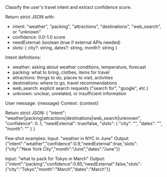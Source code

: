 Classify the user's travel intent and extract confidence score.

Return strict JSON with:
- intent: "weather", "packing", "attractions", "destinations", "web_search", or "unknown"
- confidence: 0.0-1.0 score
- needExternal: boolean (true if external APIs needed)
 - slots: { city?: string, dates?: string, month?: string }

Intent definitions:
- weather: asking about weather conditions, temperature, forecast
- packing: what to bring, clothes, items for travel
- attractions: things to do, places to visit, activities
- destinations: where to go, travel recommendations
- web_search: explicit search requests ("search for", "google", etc.)
- unknown: unclear, unrelated, or insufficient information

User message: {message}
Context: {context}

Return strict JSON:
{
  "intent": "weather|packing|attractions|destinations|web_search|unknown",
  "confidence": 0..1,
  "needExternal": true/false,
  "slots": { "city": "", "dates": "", "month": "" }
}

Few‑shot examples:
Input: "weather in NYC in June"
Output: {"intent":"weather","confidence":0.9,"needExternal":true,"slots":{"city":"New York City","month":"June","dates":"June"}}

Input: "what to pack for Tokyo in March"
Output: {"intent":"packing","confidence":0.85,"needExternal":false,"slots":{"city":"Tokyo","month":"March","dates":"March"}}
